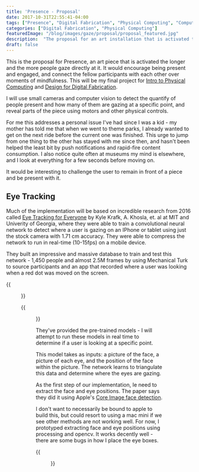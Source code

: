 ```yaml
---
title: 'Presence - Proposal'
date: 2017-10-31T22:55:41-04:00
tags: ["Presence", "Digital Fabrication", "Physical Computing", "Computer Vision"]
categories: ["Digital Fabrication", "Physical Computing"]
featuredImage: "/blog/images/gaze/proposal/proposal_featured.jpg"
description:  "The proposal for an art installation that is activated the longer and the more people gaze directly at it.  It would encourage being present and engaged, and connect the fellow participants with each other over moments of mindfulness.  This will be my final project for Intro to Physical Computing and Design for Digital Fabrication."
draft: false
---
```


This is the proposal for Presence, an art piece that is activated the longer and the more people gaze directly at it.  It would encourage
being present and engaged, and connect the fellow participants with each other over moments of mindfulness.  This will be
my final project for [Intro to Physical Computing](/blog/tags/physical-computing) and [Design for Digital Fabrication](digital-fabrication).

I will use small cameras and computer vision to detect the quantify of people present and how many of them are gazing at a specific point,
and reveal parts of the piece using motors and other physical controls.

For me this addresses a personal issue I've had since I was a kid - my mother has told me that when we went to theme parks,
I already wanted to get on the next ride before the current one was finished. This urge to jump from one thing to the other has stayed with me since then, and hasn't been helped
the least bit by push notifications and rapid-fire content consumption.  I also notice quite often at museums my mind is elsewhere, and I look at everything for a few seconds before moving on.

It would be interesting to challenge the user to remain in front of a piece and be present with it.

## Eye Tracking
Much of the implementation will be based on incredible research from 2016 called [Eye Tracking for Everyone](http://gazecapture.csail.mit.edu/) by Kyle Krafk, A. Khosla, et. al at MIT and Univerity of Georgia,
where they were able to train a convolutional neural network to detect where a user is gazing on an IPhone or tablet using just the stock camera with 1.71 cm accuracy.  They were able to compress the
network to run in real-time (10-15fps) on a mobile device.

They built an impressive and massive database to train and test this network - 1,450 people and almost 2.5M frames by using Mechanical Turk to source participants and an app that recorded
where a user was looking when a red dot was moved on the screen.

{{<figure src="/blog/images/gaze/proposal/testdata.png" caption="Some of the images they used to train the network">}}

{{<figure src="/blog/images/gaze/proposal/convnet.png" caption="The convolution neural network architecture.  See the research paper for details." link="http://gazecapture.csail.mit.edu/cvpr2016_gazecapture.pdf">}}

They've provided the pre-trained models - I will attempt to run these models in real time to determine if a user is looking at a specific point.

This model takes as inputs: a picture of the face, a picture of each eye, and the position of the face within the picture.  The network learns to triangulate
this data and determine where the eyes are gazing.

As the first step of our implementation, Ie need to extract the face and eye positions.  The paper says they did it using Apple's [Core Image face detection](https://developer.apple.com/library/content/documentation/GraphicsImaging/Conceptual/CoreImaging/ci_detect_faces/ci_detect_faces.html).

I don't want to necessarily be bound to apple to build this, but could resort to using a mac mini if we see other methods are not working well.  For now, I prototyped
extracting face and eye positions using processing and opencv.  It works decently well - there are some bugs in how I place the eye boxes.

{{<figure src="/blog/images/gaze/proposal/face_detect.gif" caption="First stab at face and eye detection with OpenCV">}}
